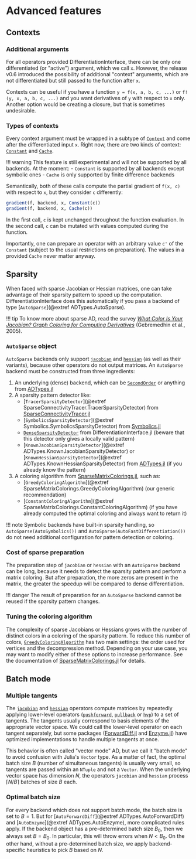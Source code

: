 # Advanced features

## Contexts

### Additional arguments

For all operators provided DifferentiationInterface, there can be only one differentiated (or "active") argument, which we call `x`.
However, the release v0.6 introduced the possibility of additional "context" arguments, which are not differentiated but still passed to the function after `x`.

Contexts can be useful if you have a function `y = f(x, a, b, c, ...)` or `f!(y, x, a, b, c, ...)` and you want derivatives of `y` with respect to `x` only.
Another option would be creating a closure, but that is sometimes undesirable.

### Types of contexts

Every context argument must be wrapped in a subtype of [`Context`](@ref) and come after the differentiated input `x`.
Right now, there are two kinds of context: [`Constant`](@ref) and [`Cache`](@ref).

!!! warning
    This feature is still experimental and will not be supported by all backends.
    At the moment:
    - `Constant` is supported by all backends except symbolic ones
    - `Cache` is only supported by finite difference backends

Semantically, both of these calls compute the partial gradient of `f(x, c)` with respect to `x`, but they consider `c` differently:

```julia
gradient(f, backend, x, Constant(c))
gradient(f, backend, x, Cache(c))
```

In the first call, `c` is kept unchanged throughout the function evaluation.
In the second call, `c` can be mutated with values computed during the function.

Importantly, one can prepare an operator with an arbitrary value `c'` of the `Constant` (subject to the usual restrictions on preparation).
The values in a provided `Cache` never matter anyway.

## Sparsity

When faced with sparse Jacobian or Hessian matrices, one can take advantage of their sparsity pattern to speed up the computation.
DifferentiationInterface does this automatically if you pass a backend of type [`AutoSparse`](@extref ADTypes.AutoSparse).

!!! tip
    To know more about sparse AD, read the survey [_What Color Is Your Jacobian? Graph Coloring for Computing Derivatives_](https://epubs.siam.org/doi/10.1137/S0036144504444711) (Gebremedhin et al., 2005).

### `AutoSparse` object

`AutoSparse` backends only support [`jacobian`](@ref) and [`hessian`](@ref) (as well as their variants), because other operators do not output matrices.
An `AutoSparse` backend must be constructed from three ingredients:

1. An underlying (dense) backend, which can be [`SecondOrder`](@ref) or anything from [ADTypes.jl](https://github.com/SciML/ADTypes.jl)
2. A sparsity pattern detector like:
   - [`TracerSparsityDetector`](@extref SparseConnectivityTracer.TracerSparsityDetector) from [SparseConnectivityTracer.jl](https://github.com/adrhill/SparseConnectivityTracer.jl)
   - [`SymbolicsSparsityDetector`](@extref Symbolics.SymbolicsSparsityDetector) from [Symbolics.jl](https://github.com/JuliaSymbolics/Symbolics.jl)
   - [`DenseSparsityDetector`](@ref) from DifferentiationInterface.jl (beware that this detector only gives a locally valid pattern)
   - [`KnownJacobianSparsityDetector`](@extref ADTypes.KnownJacobianSparsityDetector) or [`KnownHessianSparsityDetector`](@extref ADTypes.KnownHessianSparsityDetector) from [ADTypes.jl](https://github.com/SciML/ADTypes.jl) (if you already know the pattern)
3. A coloring algorithm from [SparseMatrixColorings.jl](https://github.com/gdalle/SparseMatrixColorings.jl), such as:
   - [`GreedyColoringAlgorithm`](@extref SparseMatrixColorings.GreedyColoringAlgorithm) (our generic recommendation)
   - [`ConstantColoringAlgorithm`](@extref SparseMatrixColorings.ConstantColoringAlgorithm) (if you have already computed the optimal coloring and always want to return it)

!!! note
    Symbolic backends have built-in sparsity handling, so `AutoSparse(AutoSymbolics())` and `AutoSparse(AutoFastDifferentiation())` do not need additional configuration for pattern detection or coloring.

### Cost of sparse preparation

The preparation step of `jacobian` or `hessian` with an `AutoSparse` backend can be long, because it needs to detect the sparsity pattern and perform a matrix coloring.
But after preparation, the more zeros are present in the matrix, the greater the speedup will be compared to dense differentiation.

!!! danger
    The result of preparation for an `AutoSparse` backend cannot be reused if the sparsity pattern changes.

### Tuning the coloring algorithm

The complexity of sparse Jacobians or Hessians grows with the number of distinct colors in a coloring of the sparsity pattern.
To reduce this number of colors, [`GreedyColoringAlgorithm`](@ref) has two main settings: the order used for vertices and the decompression method.
Depending on your use case, you may want to modify either of these options to increase performance.
See the documentation of [SparseMatrixColorings.jl](https://github.com/gdalle/SparseMatrixColorings.jl) for details.

## Batch mode

### Multiple tangents

The [`jacobian`](@ref) and [`hessian`](@ref) operators compute matrices by repeatedly applying lower-level operators ([`pushforward`](@ref), [`pullback`](@ref) or [`hvp`](@ref)) to a set of tangents.
The tangents usually correspond to basis elements of the appropriate vector space.
We could call the lower-level operator on each tangent separately, but some packages ([ForwardDiff.jl](https://github.com/JuliaDiff/ForwardDiff.jl) and [Enzyme.jl](https://github.com/EnzymeAD/Enzyme.jl)) have optimized implementations to handle multiple tangents at once.

This behavior is often called "vector mode" AD, but we call it "batch mode" to avoid confusion with Julia's `Vector` type.
As a matter of fact, the optimal batch size $B$ (number of simultaneous tangents) is usually very small, so tangents are passed within an `NTuple` and not a `Vector`.
When the underlying vector space has dimension $N$, the operators `jacobian` and `hessian` process $\lceil N / B \rceil$ batches of size $B$ each.

### Optimal batch size

For every backend which does not support batch mode, the batch size is set to $B = 1$.
But for [`AutoForwardDiff`](@extref ADTypes.AutoForwardDiff) and [`AutoEnzyme`](@extref ADTypes.AutoEnzyme), more complicated rules apply.
If the backend object has a pre-determined batch size $B_0$, then we always set $B = B_0$.
In particular, this will throw errors when $N < B_0$.
On the other hand, without a pre-determined batch size, we apply backend-specific heuristics to pick $B$ based on $N$.
